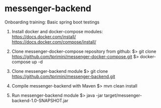 # messenger-backend
Onboarding training: Basic spring boot testings

1. Install docker and docker-compose modules:
   https://docs.docker.com/install/
   https://docs.docker.com/compose/install/
   
2. Clone messenger-docker-compose repository from github:
   $> git clone https://github.com/tprimini/messenger-docker-compose.git
   $> docker-compose up -d
   
3. Clone messenger-backend module
   $> git clone https://github.com/tprimini/messenger-backend.git
   
4. Compile messenger-backend with Maven
   $> mvn clean install
   
5. Run messenger-backend module
   $> java -jar target/messenger-backend-1.0-SNAPSHOT.jar
   
